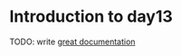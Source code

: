 # Introduction to day13

TODO: write [great documentation](http://jacobian.org/writing/what-to-write/)
